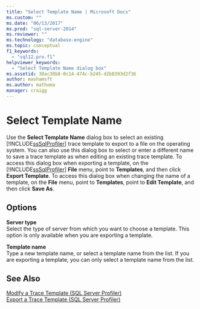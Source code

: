 ```yaml
---
title: "Select Template Name | Microsoft Docs"
ms.custom: ""
ms.date: "06/13/2017"
ms.prod: "sql-server-2014"
ms.reviewer: ""
ms.technology: "database-engine"
ms.topic: conceptual
f1_keywords: 
  - "sql12.pro.f1"
helpviewer_keywords: 
  - "Select Template Name dialog box"
ms.assetid: 30ac38b8-0c14-474c-b245-d2b8393d2f36
author: mashamsft
ms.author: mathoma
manager: craigg
---
```

# Select Template Name
  Use the **Select Template Name** dialog box to select an existing [!INCLUDE[ssSqlProfiler](../includes/sssqlprofiler-md.md)] trace template to export to a file on the operating system. You can also use this dialog box to select or enter a different name to save a trace template as when editing an existing trace template. To access this dialog box when exporting a template, on the [!INCLUDE[ssSqlProfiler](../includes/sssqlprofiler-md.md)] **File** menu, point to **Templates**, and then click **Export Template**. To access this dialog box when changing the name of a template, on the **File** menu, point to **Templates**, point to **Edit Template**, and then click **Save As**.  
  
## Options  
 **Server type**  
 Select the type of server from which you want to choose a template. This option is only available when you are exporting a template.  
  
 **Template name**  
 Type a new template name, or select a template name from the list. If you are exporting a template, you can only select a template name from the list.  
  
## See Also  
 [Modify a Trace Template &#40;SQL Server Profiler&#41;](modify-a-trace-template-sql-server-profiler.md)   
 [Export a Trace Template &#40;SQL Server Profiler&#41;](../tools/sql-server-profiler/export-a-trace-template-sql-server-profiler.md)  
  
  
